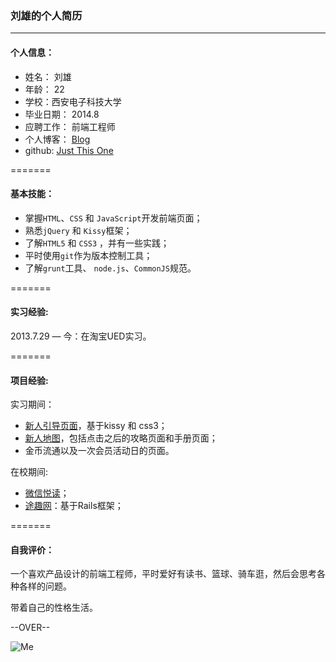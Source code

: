 ### 刘雄的个人简历

---------
#### 个人信息：

* 姓名： 刘雄 
* 年龄： 22
* 学校：西安电子科技大学
* 毕业日期： 2014.8
* 应聘工作： 前端工程师
* 个人博客： [Blog](https://github.com/tomayday/MyBlog/issues?state=open)
* github: [Just This One](https://github.com/tomayday)

=======
#### 基本技能：

- 掌握`HTML`、`CSS` 和 `JavaScript`开发前端页面；
- 熟悉`jQuery` 和 `Kissy`框架；
- 了解`HTML5` 和 `CSS3` ，并有一些实践；
- 平时使用`git`作为版本控制工具；
- 了解`grunt`工具、 `node.js`、`CommonJS`规范。

=======
#### 实习经验: 

  
2013.7.29 — 今：在淘宝UED实习。 

=======
#### 项目经验: 

实习期间： 
  + [新人引导页面](http://www.taobao.com/go/act/vip/newer/guidepage.php)，基于kissy 和 css3；
  + [新人地图](http://vip.taobao.com/newuser/mapHome.htm)，包括点击之后的攻略页面和手册页面；
  + 金币流通以及一次会员活动日的页面。

在校期间: 
  + [微信悦读](http://wefeed.sinaapp.com/)；
  + [途趣网](https://github.com/tomayday/ituqu)：基于Rails框架；

=======
#### 自我评价：

一个喜欢产品设计的前端工程师，平时爱好有读书、篮球、骑车逛，然后会思考各种各样的问题。

带着自己的性格生活。

--OVER--

![Me](https://github.com/tomayday/MyBlog/blob/master/assets/images/me.jpg?raw=true)





